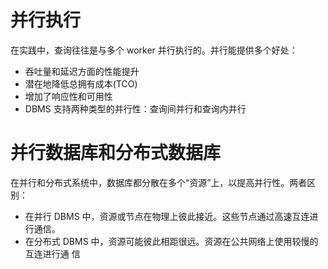 # 并行执行
在实践中，查询往往是与多个 worker 并行执行的。并行能提供多个好处：
- 吞吐量和延迟方面的性能提升
- 潜在地降低总拥有成本(TCO)
- 增加了响应性和可用性
- DBMS 支持两种类型的并行性：查询间并行和查询内并行

# 并行数据库和分布式数据库
在并行和分布式系统中，数据库都分散在多个“资源”上，以提高并行性。两者区别：
- 在并行 DBMS 中，资源或节点在物理上彼此接近。这些节点通过高速互连进行通信。
- 在分布式 DBMS 中，资源可能彼此相距很远。资源在公共网络上使用较慢的互连进行通 信



